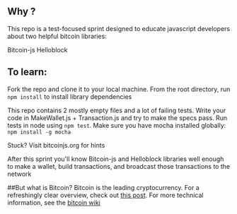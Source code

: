 ## Why ?
This repo is a test-focused sprint designed to educate javascript developers about two helpful bitcoin libraries:

Bitcoin-js
Helloblock

## To learn:
Fork the repo and clone it to your local machine. From the root directory, run `npm install` to install library dependencies

This repo contains 2 mostly empty files and a lot of failing tests.
Write your code in MakeWallet.js + Transaction.js and try to make the specs pass. Run tests in node using `npm test`.
Make sure you have mocha installed globally:
`npm install -g mocha`

Stuck? Visit bitcoinjs.org for hints

After this sprint you'll know Bitcoin-js and Helloblock libraries well enough to make a wallet, build transactions, and broadcast those transactions to the network

##But what is Bitcoin?
Bitcoin is the leading cryptocurrency. For a refreshingly clear overview, check out [this post](http://www.jacktanlu.io/so-what-about-bitcoin/). For more technical information, see the [bitcoin wiki](https://en.bitcoin.it/wiki/Main_Page)